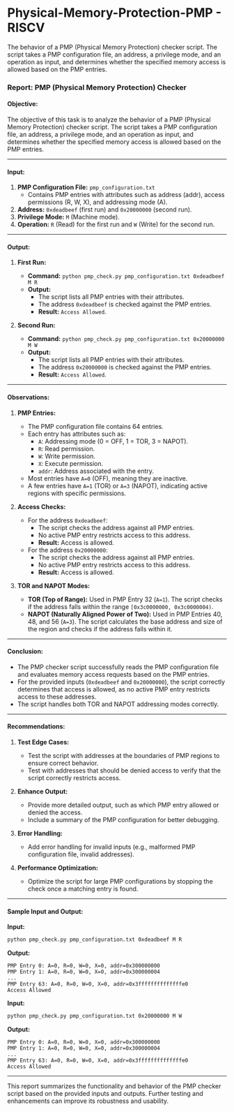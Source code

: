 # Physical-Memory-Protection-PMP - RISCV
 The behavior of a PMP (Physical Memory Protection) checker script. The script takes a PMP configuration file, an address, a privilege mode, and an operation as input, and determines whether the specified memory access is allowed based on the PMP entries.


### Report: PMP (Physical Memory Protection) Checker

#### **Objective:**
The objective of this task is to analyze the behavior of a PMP (Physical Memory Protection) checker script. The script takes a PMP configuration file, an address, a privilege mode, and an operation as input, and determines whether the specified memory access is allowed based on the PMP entries.

---

#### **Input:**
1. **PMP Configuration File:** `pmp_configuration.txt`
   - Contains PMP entries with attributes such as address (addr), access permissions (R, W, X), and addressing mode (A).
2. **Address:** `0xdeadbeef` (first run) and `0x20000000` (second run).
3. **Privilege Mode:** `M` (Machine mode).
4. **Operation:** `R` (Read) for the first run and `W` (Write) for the second run.

---

#### **Output:**
1. **First Run:**
   - **Command:** `python pmp_check.py pmp_configuration.txt 0xdeadbeef M R`
   - **Output:** 
     - The script lists all PMP entries with their attributes.
     - The address `0xdeadbeef` is checked against the PMP entries.
     - **Result:** `Access Allowed`.

2. **Second Run:**
   - **Command:** `python pmp_check.py pmp_configuration.txt 0x20000000 M W`
   - **Output:**
     - The script lists all PMP entries with their attributes.
     - The address `0x20000000` is checked against the PMP entries.
     - **Result:** `Access Allowed`.

---

#### **Observations:**
1. **PMP Entries:**
   - The PMP configuration file contains 64 entries.
   - Each entry has attributes such as:
     - `A`: Addressing mode (0 = OFF, 1 = TOR, 3 = NAPOT).
     - `R`: Read permission.
     - `W`: Write permission.
     - `X`: Execute permission.
     - `addr`: Address associated with the entry.
   - Most entries have `A=0` (OFF), meaning they are inactive.
   - A few entries have `A=1` (TOR) or `A=3` (NAPOT), indicating active regions with specific permissions.

2. **Access Checks:**
   - For the address `0xdeadbeef`:
     - The script checks the address against all PMP entries.
     - No active PMP entry restricts access to this address.
     - **Result:** Access is allowed.
   - For the address `0x20000000`:
     - The script checks the address against all PMP entries.
     - No active PMP entry restricts access to this address.
     - **Result:** Access is allowed.

3. **TOR and NAPOT Modes:**
   - **TOR (Top of Range):** Used in PMP Entry 32 (`A=1`). The script checks if the address falls within the range `[0x3c0000000, 0x3c0000004)`.
   - **NAPOT (Naturally Aligned Power of Two):** Used in PMP Entries 40, 48, and 56 (`A=3`). The script calculates the base address and size of the region and checks if the address falls within it.

---

#### **Conclusion:**
- The PMP checker script successfully reads the PMP configuration file and evaluates memory access requests based on the PMP entries.
- For the provided inputs (`0xdeadbeef` and `0x20000000`), the script correctly determines that access is allowed, as no active PMP entry restricts access to these addresses.
- The script handles both TOR and NAPOT addressing modes correctly.

---

#### **Recommendations:**
1. **Test Edge Cases:**
   - Test the script with addresses at the boundaries of PMP regions to ensure correct behavior.
   - Test with addresses that should be denied access to verify that the script correctly restricts access.

2. **Enhance Output:**
   - Provide more detailed output, such as which PMP entry allowed or denied the access.
   - Include a summary of the PMP configuration for better debugging.

3. **Error Handling:**
   - Add error handling for invalid inputs (e.g., malformed PMP configuration file, invalid addresses).

4. **Performance Optimization:**
   - Optimize the script for large PMP configurations by stopping the check once a matching entry is found.

---

#### **Sample Input and Output:**

**Input:**
```bash
python pmp_check.py pmp_configuration.txt 0xdeadbeef M R
```

**Output:**
```
PMP Entry 0: A=0, R=0, W=0, X=0, addr=0x300000000
PMP Entry 1: A=0, R=0, W=0, X=0, addr=0x300000004
...
PMP Entry 63: A=0, R=0, W=0, X=0, addr=0x3ffffffffffffffe0
Access Allowed
```

**Input:**
```bash
python pmp_check.py pmp_configuration.txt 0x20000000 M W
```

**Output:**
```
PMP Entry 0: A=0, R=0, W=0, X=0, addr=0x300000000
PMP Entry 1: A=0, R=0, W=0, X=0, addr=0x300000004
...
PMP Entry 63: A=0, R=0, W=0, X=0, addr=0x3ffffffffffffffe0
Access Allowed
```

---

This report summarizes the functionality and behavior of the PMP checker script based on the provided inputs and outputs. Further testing and enhancements can improve its robustness and usability.
